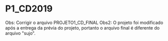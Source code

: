 # P1_CD2019

Obs: Corrigir o arquivo PROJETO1_CD_FINAL
Obs2: O projeto foi modificado após a entrega da prévia do projeto, portanto o arquivo final é diferente do arquivo "sujo".
